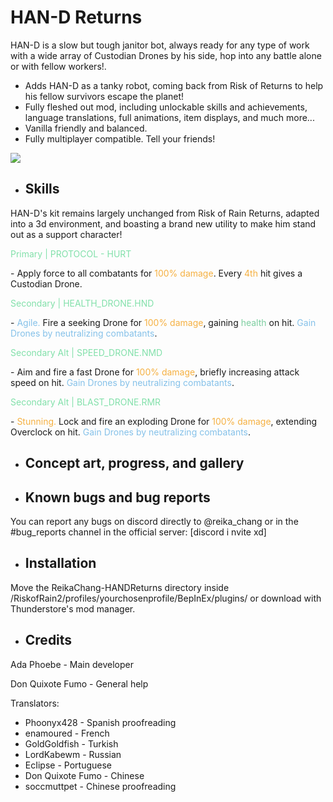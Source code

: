 # HAN-D Returns

HAN-D is a slow but tough janitor bot, always ready for any type of work with a wide array of Custodian Drones by his side, hop into any battle alone or with fellow workers!.

- Adds HAN-D as a tanky robot, coming back from Risk of Returns to help his fellow survivors escape the planet!
- Fully fleshed out mod, including unlockable skills and achievements, language translations, full animations, item displays, and much more...
- Vanilla friendly and balanced.
- Fully multiplayer compatible. Tell your friends!

[![](https://github.com/634R-64M35/HAN-D_Returns/tree/main/Blender/HAN-DPortrait.png?raw=true)](https://github.com/634R-64M35/HAN-D_Returns/tree/main/Blender/HAN-DPortrait.png?raw=true)

- ## Skills

HAN-D's kit remains largely unchanged from Risk of Rain Returns, adapted into a 3d environment, and boasting a brand new utility to make him stand out as a support character!

<p><font color="#82e0aa">Primary | PROTOCOL - HURT</font></p>
<p>- Apply force to all combatants for <font color="#f5b041">100% damage</font>. Every <font color="#f5b041">4th</font> hit gives a Custodian Drone.</p>

<p><font color=" #82e0aa">Secondary | HEALTH_DRONE.HND</font></p>
<p>- <font color="#85c1e9">Agile.</font> Fire a seeking Drone for <font color="#f5b041">100% damage</font>, gaining <font color="#7dcea0">health</font> on hit. <font color="#85c1e9">Gain Drones by neutralizing combatants</font>.</p>

<p><font color="#82e0aa">Secondary Alt | SPEED_DRONE.NMD</font></p>
<p>- Aim and fire a fast Drone for  <font color="#f5b041">100% damage</font>, briefly increasing attack speed on hit. <font color="#85c1e9">Gain Drones by neutralizing combatants</font>.</p>

<p><font color="#82e0aa">Secondary Alt | BLAST_DRONE.RMR</font></p>
<p>- <font color="#f5b041">Stunning.</font> Lock and fire an exploding Drone for <font color="#f5b041">100% damage</font>, extending Overclock on hit. <font color="#85c1e9">Gain Drones by neutralizing combatants</font>.</p>


- ## Concept art, progress, and gallery


- ## Known bugs and bug reports

You can report any bugs on discord directly to @reika_chang or in the #bug_reports channel in the official server: [discord i nvite xd]

- ## Installation

Move the ReikaChang-HANDReturns directory inside /RiskofRain2/profiles/yourchosenprofile/BepInEx/plugins/ or download with Thunderstore's mod manager.

- ## Credits

Ada Phoebe - Main developer

Don Quixote Fumo - General help

Translators: 
- Phoonyx428 - Spanish proofreading
- enamoured - French
- GoldGoldfish - Turkish
- LordKabewm - Russian
- EcIipse - Portuguese
- Don Quixote Fumo - Chinese
- soccmuttpet - Chinese proofreading